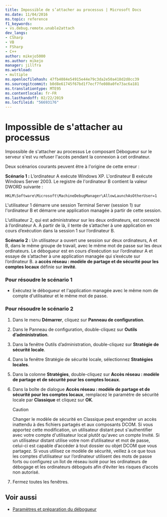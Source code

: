 ```yaml
---
title: Impossible de s’attacher au processus | Microsoft Docs
ms.date: 11/04/2016
ms.topic: reference
f1_keywords:
- vs.debug.remote.unable2attach
dev_langs:
- CSharp
- VB
- FSharp
- C++
author: mikejo5000
ms.author: mikejo
manager: jillfra
ms.workload:
- multiple
ms.openlocfilehash: 47fb4084e54915e44e79c3da2e50a418d2d8cc39
ms.sourcegitcommit: b0d8e61745f67bd1f7ecf7fe080a0fe73ac6a181
ms.translationtype: MTE95
ms.contentlocale: fr-FR
ms.lasthandoff: 02/22/2019
ms.locfileid: "56693176"
---
```

# <a name="unable-to-attach-to-the-process"></a>Impossible de s'attacher au processus
Impossible de s'attacher au processus Le composant Débogueur sur le serveur s'est vu refuser l'accès pendant la connexion à cet ordinateur.

 Deux scénarios courants peuvent être à l'origine de cette erreur :

 **Scénario 1 :** L’ordinateur A exécute Windows XP. L'ordinateur B exécute Windows Server 2003. Le registre de l'ordinateur B contient la valeur DWORD suivante :

 `HKLM\Software\Microsoft\MachineDebugManager\AllowLaunchAsOtherUser=1`

 L'utilisateur 1 démarre une session Terminal Server (session 1) sur l'ordinateur B et démarre une application managée à partir de cette session.

 L’utilisateur 2, qui est administrateur sur les deux ordinateurs, est connecté à l’ordinateur A. À partir de là, il tente de s’attacher à une application en cours d’exécution dans la session 1 sur l’ordinateur B.

 **Scénario 2 :** Un utilisateur a ouvert une session sur deux ordinateurs, A et B, dans le même groupe de travail, avec le même mot de passe sur les deux ordinateurs. Le débogueur est en cours d’exécution sur l’ordinateur A et essaye de s’attacher à une application managée qui s’exécute sur l’ordinateur B. a **accès réseau : modèle de partage et de sécurité pour les comptes locaux** définie sur **invité**.

### <a name="to-solve-scenario-1"></a>Pour résoudre le scénario 1

-   Exécutez le débogueur et l'application managée avec le même nom de compte d'utilisateur et le même mot de passe.

### <a name="to-solve-scenario-2"></a>Pour résoudre le scénario 2

1.  Dans le menu **Démarrer**, cliquez sur **Panneau de configuration**.

2.  Dans le Panneau de configuration, double-cliquez sur **Outils d’administration**.

3.  Dans la fenêtre Outils d’administration, double-cliquez sur **Stratégie de sécurité locale**.

4.  Dans la fenêtre Stratégie de sécurité locale, sélectionnez **Stratégies locales**.

5.  Dans la colonne **Stratégies**, double-cliquez sur **Accès réseau : modèle de partage et de sécurité pour les comptes locaux**.

6.  Dans la boîte de dialogue **Accès réseau : modèle de partage et de sécurité pour les comptes locaux**, remplacez le paramètre de sécurité locale par **Classique** et cliquez sur **OK**.

    > [!CAUTION]
    >  Changer le modèle de sécurité en Classique peut engendrer un accès inattendu à des fichiers partagés et aux composants DCOM. Si vous apportez cette modification, un utilisateur distant peut s'authentifier avec votre compte d'utilisateur local plutôt qu'avec un compte Invité. Si un utilisateur distant utilise votre nom d’utilisateur et mot de passe, celui-ci est capable d’accéder à tout dossier ou objet DCOM que vous partagez. Si vous utilisez ce modèle de sécurité, veillez à ce que tous les comptes d’utilisateur sur l’ordinateur utilisent des mots de passe forts ou configurez un îlot de réseau isolé pour les ordinateurs de débogage et les ordinateurs débogués afin d’éviter les risques d’accès non autorisé.

7.  Fermez toutes les fenêtres.

## <a name="see-also"></a>Voir aussi
- [Paramètres et préparation du débogueur](../debugger/debugger-settings-and-preparation.md)